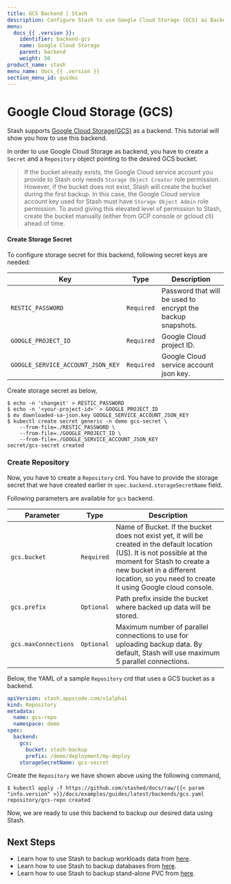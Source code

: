 ```yaml
---
title: GCS Backend | Stash
description: Configure Stash to use Google Cloud Storage (GCS) as Backend.
menu:
  docs_{{ .version }}:
    identifier: backend-gcs
    name: Google Cloud Storage
    parent: backend
    weight: 50
product_name: stash
menu_name: docs_{{ .version }}
section_menu_id: guides
---
```


# Google Cloud Storage (GCS)

Stash supports [Google Cloud Storage(GCS)](https://cloud.google.com/storage/) as a backend. This tutorial will show you how to use this backend.

In order to use Google Cloud Storage as backend, you have to create a `Secret` and a `Repository` object pointing to the desired GCS bucket.

> If the bucket already exists, the Google Cloud service account you provide to Stash only needs `Storage Object Creator` role permission. However, if the bucket does not exist, Stash  will create the bucket during the first backup. In this case, the Google Cloud service account key used for Stash must have `Storage Object Admin` role permission. To avoid giving this elevated level of permission to Stash, create the bucket manually (either from GCP console or gcloud cli) ahead of time.

#### Create Storage Secret

To configure storage secret for this backend, following secret keys are needed:

|                Key                |    Type    |                         Description                         |
| --------------------------------- | ---------- | ----------------------------------------------------------- |
| `RESTIC_PASSWORD`                 | `Required` | Password that will be used to encrypt the backup snapshots. |
| `GOOGLE_PROJECT_ID`               | `Required` | Google Cloud project ID.                                    |
| `GOOGLE_SERVICE_ACCOUNT_JSON_KEY` | `Required` | Google Cloud service account json key.                      |

Create storage secret as below,

```console
$ echo -n 'changeit' > RESTIC_PASSWORD
$ echo -n '<your-project-id>' > GOOGLE_PROJECT_ID
$ mv downloaded-sa-json.key GOOGLE_SERVICE_ACCOUNT_JSON_KEY
$ kubectl create secret generic -n demo gcs-secret \
    --from-file=./RESTIC_PASSWORD \
    --from-file=./GOOGLE_PROJECT_ID \
    --from-file=./GOOGLE_SERVICE_ACCOUNT_JSON_KEY
secret/gcs-secret created
```

### Create Repository

Now, you have to create a `Repository` crd. You have to provide the storage secret that we have created earlier in `spec.backend.storageSecretName` field.

Following parameters are available for `gcs` backend.

|      Parameter       |    Type    |                                                                                                                    Description                                                                                                                     |
| -------------------- | ---------- | -------------------------------------------------------------------------------------------------------------------------------------------------------------------------------------------------------------------------------------------------- |
| `gcs.bucket`         | `Required` | Name of Bucket. If the bucket does not exist yet, it will be created in the default location (US). It is not possible at the moment for Stash to create a new bucket in a different location, so you need to create it using Google cloud console. |
| `gcs.prefix`         | `Optional` | Path prefix inside the bucket where backed up data will be stored.                                                                                                                                                                                 |
| `gcs.maxConnections` | `Optional` | Maximum number of parallel connections to use for uploading backup data. By default, Stash will use maximum 5 parallel connections.                                                                                                                |

Below, the YAML of a sample `Repository` crd that uses a GCS bucket as a backend.

```yaml
apiVersion: stash.appscode.com/v1alpha1
kind: Repository
metadata:
  name: gcs-repo
  namespace: demo
spec:
  backend:
    gcs:
      bucket: stash-backup
      prefix: /demo/deployment/my-deploy
    storageSecretName: gcs-secret
```

Create the `Repository` we have shown above using the following command,

```console
$ kubectl apply -f https://github.com/stashed/docs/raw/{{< param "info.version" >}}/docs/examples/guides/latest/backends/gcs.yaml
repository/gcs-repo created
```

Now, we are ready to use this backend to backup our desired data using Stash.

## Next Steps

- Learn how to use Stash to backup workloads data from [here](/docs/guides/latest/workloads/overview.md).
- Learn how to use Stash to backup databases from [here](/docs/guides/latest/addons/overview.md).
- Learn how to use Stash to backup stand-alone PVC from [here](/docs/guides/latest/volumes/overview.md).
